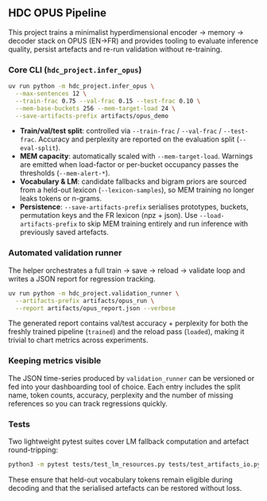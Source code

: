 ## HDC OPUS Pipeline

This project trains a minimalist hyperdimensional encoder → memory → decoder stack on
OPUS (EN→FR) and provides tooling to evaluate inference quality, persist artefacts and
re-run validation without re-training.

### Core CLI (`hdc_project.infer_opus`)

```bash
uv run python -m hdc_project.infer_opus \
  --max-sentences 12 \
  --train-frac 0.75 --val-frac 0.15 --test-frac 0.10 \
  --mem-base-buckets 256 --mem-target-load 24 \
  --save-artifacts-prefix artifacts/opus_demo
```

- **Train/val/test split**: controlled via `--train-frac` / `--val-frac` / `--test-frac`.
  Accuracy and perplexity are reported on the evaluation split (`--eval-split`).
- **MEM capacity**: automatically scaled with `--mem-target-load`. Warnings are emitted when
  load-factor or per-bucket occupancy passes the thresholds (`--mem-alert-*`).
- **Vocabulary & LM**: candidate fallbacks and bigram priors are sourced from a held-out
  lexicon (`--lexicon-samples`), so MEM training no longer leaks tokens or n-grams.
- **Persistence**: `--save-artifacts-prefix` serialises prototypes, buckets, permutation keys
  and the FR lexicon (npz + json). Use `--load-artifacts-prefix` to skip MEM training entirely
  and run inference with previously saved artefacts.

### Automated validation runner

The helper orchestrates a full train → save → reload → validate loop and writes a JSON report
for regression tracking.

```bash
uv run python -m hdc_project.validation_runner \
  --artifacts-prefix artifacts/opus_run \
  --report artifacts/opus_report.json --verbose
```

The generated report contains val/test accuracy + perplexity for both the freshly trained
pipeline (`trained`) and the reload pass (`loaded`), making it trivial to chart metrics across
experiments.

### Keeping metrics visible

The JSON time-series produced by `validation_runner` can be versioned or fed into your
dashboarding tool of choice. Each entry includes the split name, token counts, accuracy,
perplexity and the number of missing references so you can track regressions quickly.

### Tests

Two lightweight pytest suites cover LM fallback computation and artefact round-tripping:

```bash
python3 -m pytest tests/test_lm_resources.py tests/test_artifacts_io.py
```

These ensure that held-out vocabulary tokens remain eligible during decoding and that the
serialised artefacts can be restored without loss.
